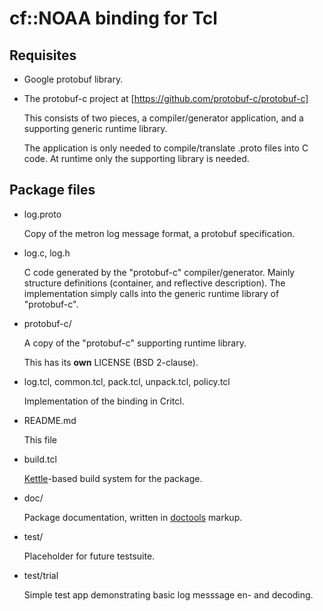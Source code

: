 cf::NOAA binding for Tcl
===

Requisites
---

 * Google protobuf library.

 * The protobuf-c project at [https://github.com/protobuf-c/protobuf-c]

   This consists of two pieces, a compiler/generator application, and
   a supporting generic runtime library.

   The application is only needed to compile/translate .proto files
   into C code. At runtime only the supporting library is needed.

Package files
---

 * log.proto

   Copy of the metron log message format, a protobuf specification.

 * log.c, log.h

   C code generated by the "protobuf-c" compiler/generator.
   Mainly structure definitions (container, and reflective description).
   The implementation simply calls into the generic runtime library of
   "protobuf-c".

 * protobuf-c/

   A copy of the "protobuf-c" supporting runtime library.

   This has its __own__ LICENSE (BSD 2-clause).

 * log.tcl, common.tcl, pack.tcl, unpack.tcl, policy.tcl

   Implementation of the binding in Critcl.

 * README.md

   This file

 * build.tcl

   [Kettle](http://core.tcl.tk/akupries/kettle)-based build system
   for the package.

 * doc/

   Package documentation, written in [doctools](https://core.tcl.tk/tcllib/doc/trunk/embedded/www/tcllib/files/modules/doctools/doctools_lang_intro.html) markup.

 * test/

   Placeholder for future testsuite.

 * test/trial

   Simple test app demonstrating basic log messsage en- and decoding.
